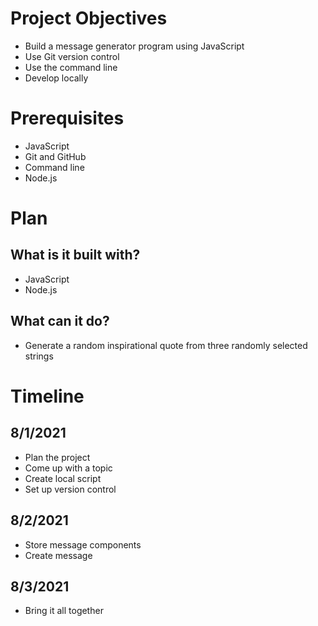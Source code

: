 # Project Objectives
* Build a message generator program using JavaScript
* Use Git version control
* Use the command line
* Develop locally

# Prerequisites
* JavaScript
* Git and GitHub
* Command line
* Node.js

# Plan
## What is it built with?
* JavaScript
* Node.js
## What can it do?
* Generate a random inspirational quote from three randomly selected strings

# Timeline
## 8/1/2021
* Plan the project
* Come up with a topic
* Create local script
* Set up version control
## 8/2/2021
* Store message components
* Create message
## 8/3/2021
* Bring it all together